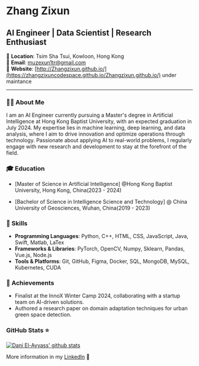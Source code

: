 # Zhang Zixun

## AI Engineer | Data Scientist | Research Enthusiast

📍 **Location**: Tsim Sha Tsui, Kowloon, Hong Kong  
📧 **Email**: [muzexun1tr@gmail.com](mailto:muzexun1tr@gmail.com)  
🔗 **Website**: [http://Zhangzixun.github.io/](https://zhangzixuncodespace.github.io/Zhangzixun.github.io/) under maintance

---

### 👨‍💻 About Me

I am an AI Engineer currently pursuing a Master's degree in Artificial Intelligence at Hong Kong Baptist University, with an expected graduation in July 2024. My expertise lies in machine learning, deep learning, and data analysis, where I aim to drive innovation and optimize operations through technology. Passionate about applying AI to real-world problems, I regularly engage with new research and development to stay at the forefront of the field.

### 🎓 Education

- [Master of Science in Artificial Intelligence] @Hong Kong Baptist University, Hong Kong, China(2023 - 2024)

- [Bachelor of Science in Intelligence Science and Technology] @ China University of Geosciences, Wuhan, China(2019 - 2023)

### 🔧 Skills

- **Programming Languages**: Python, C++, HTML, CSS, JavaScript, Java, Swift, Matlab, LaTex
- **Frameworks & Libraries**: PyTorch, OpenCV, Numpy, Sklearn, Pandas, Vue.js, Node.js
- **Tools & Platforms**: Git, GitHub, Figma, Docker, SQL, MongoDB, MySQL, Kubernetes, CUDA

### 🏅 Achievements

- Finalist at the InnoX Winter Camp 2024, collaborating with a startup team on AI-driven solutions.
- Authored a research paper on domain adaptation techniques for urban green space detection.


### GitHub Stats ⭐
[![Dani El-Ayyass' github stats](https://github-readme-stats.vercel.app/api?username=ZhangZixunCodeSpace&show_icons=true)](https://github.com/anuraghazra/github-readme-stats)

More information in my [LinkedIn](https://www.linkedin.com/in/zixun-zhang-a6a062218/) 🚀
